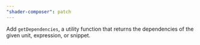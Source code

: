 ```yaml
---
"shader-composer": patch
---
```


Add `getDependencies`, a utility function that returns the dependencies of the given unit, expression, or snippet.

